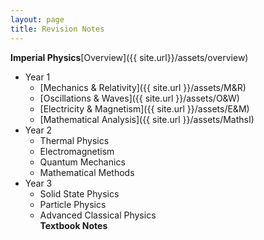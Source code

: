 ```yaml
---
layout: page
title: Revision Notes
---
```

**Imperial Physics**[Overview]({{ site.url}}/assets/overview)
- Year 1
  - [Mechanics & Relativity]({{ site.url }}/assets/M&R)
  - [Oscillations & Waves]({{ site.url }}/assets/O&W)
  - [Electricity & Magnetism]({{ site.url }}/assets/E&M)
  - [Mathematical Analysis]({{ site.url }}/assets/MathsI)
- Year 2
  - Thermal Physics
  - Electromagnetism
  - Quantum Mechanics
  - Mathematical Methods
- Year 3
  - Solid State Physics
  - Particle Physics
  - Advanced Classical Physics
<br>**Textbook Notes**

